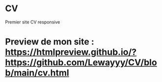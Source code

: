 # CV
Premier site CV responsive

# Preview de mon site : https://htmlpreview.github.io/?https://github.com/Lewayyy/CV/blob/main/cv.html
